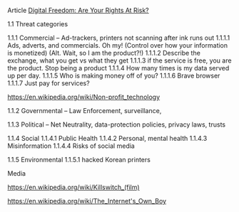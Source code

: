 

Article [Digital Freedom: Are Your Rights At Risk?](https://eachother.org.uk/digital-freedom-are-your-rights-at-risk/)


1.1	Threat categories

1.1.1	Commercial – Ad-trackers, printers not scanning after ink runs out
1.1.1.1	Ads, adverts, and commercials. Oh my! (Control over how your information is monetized) (Alt. Wait, so I am the product?!)
1.1.1.2	Describe the exchange, what you get vs what they get
1.1.1.3	if the service is free, you are the product. Stop being a product
1.1.1.4	How many times is my data served up per day.
1.1.1.5	Who is making money off of you?
1.1.1.6	Brave browser
1.1.1.7	Just pay for services?

https://en.wikipedia.org/wiki/Non-profit_technology

1.1.2	Governmental – Law Enforcement, surveillance, 

1.1.3	Political – Net Neutrality, data-protection policies, privacy laws, trusts

1.1.4	Social
1.1.4.1	Public Health
1.1.4.2	Personal, mental health
1.1.4.3	Misinformation 
1.1.4.4	Risks of social media

1.1.5	Environmental
1.1.5.1	hacked Korean printers 


Media

https://en.wikipedia.org/wiki/Killswitch_(film)

https://en.wikipedia.org/wiki/The_Internet's_Own_Boy
